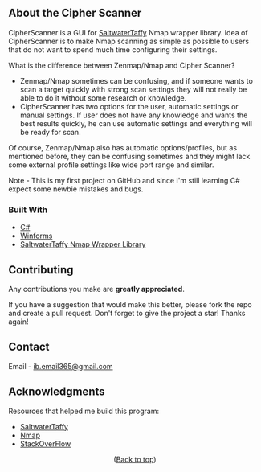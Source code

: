 <!-- ABOUT THE PROJECT -->
## About the Cipher Scanner

CipherScanner is a GUI for [SaltwaterTaffy](https://github.com/thomdixon/SaltwaterTaffy) Nmap wrapper library.
Idea of CipherScanner is to make Nmap scanning as simple as possible to users that do not want to spend much time configuring their settings.

What is the difference between Zenmap/Nmap and Cipher Scanner?
* Zenmap/Nmap sometimes can be confusing, and if someone wants to scan a target quickly with strong scan settings they will not really be able to do it without some research or knowledge.
* CipherScanner has two options for the user, automatic settings or manual settings. If user does not have any knowledge and wants the best results quickly, he can use automatic settings and everything will be ready for scan.

Of course, Zenmap/Nmap also has automatic options/profiles, but as mentioned before, they can be confusing sometimes and they might lack some external profile settings like wide port range and similar.

Note - This is my first project on GitHub and since I'm still learning C# expect some newbie mistakes and bugs.

### Built With

* [C#](https://docs.microsoft.com/en-us/dotnet/csharp/)
* [Winforms](https://docs.microsoft.com/en-us/dotnet/desktop/winforms/?view=netdesktop-6.0)
* [SaltwaterTaffy Nmap Wrapper Library](https://github.com/thomdixon/SaltwaterTaffy)

<!-- CONTRIBUTING -->
## Contributing

Any contributions you make are **greatly appreciated**.

If you have a suggestion that would make this better, please fork the repo and create a pull request.
Don't forget to give the project a star! Thanks again!

<!-- CONTACT -->
## Contact

Email - ib.email365@gmail.com

<!-- ACKNOWLEDGMENTS -->
## Acknowledgments

Resources that helped me build this program:

* [SaltwaterTaffy](https://github.com/thomdixon/SaltwaterTaffy)
* [Nmap](https://nmap.org)
* [StackOverFlow](https://stackoverflow.com)

<p align="center">(<a href="#top">Back to top</a>)</p>
